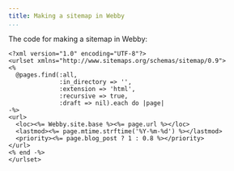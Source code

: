 ```yaml
---
title: Making a sitemap in Webby
...
```


The code for making a sitemap in Webby:

```erb
<?xml version="1.0" encoding="UTF-8"?>
<urlset xmlns="http://www.sitemaps.org/schemas/sitemap/0.9">
<%
  @pages.find(:all,
              :in_directory => '',
              :extension => 'html',
              :recursive => true,
              :draft => nil).each do |page|
-%>
<url>
  <loc><%= Webby.site.base %><%= page.url %></loc>
  <lastmod><%= page.mtime.strftime('%Y-%m-%d') %></lastmod>
  <priority><%= page.blog_post ? 1 : 0.8 %></priority>
</url>
<% end -%>
</urlset>
```
